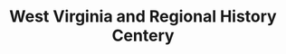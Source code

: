 ---
layout: repo
title: "West Virginia and Regional History Centery"
id: 3755
permalink: repos/3755/
---